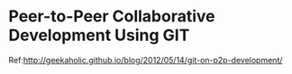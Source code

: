 # Peer-to-Peer Collaborative Development Using GIT

Ref:http://geekaholic.github.io/blog/2012/05/14/git-on-p2p-development/




